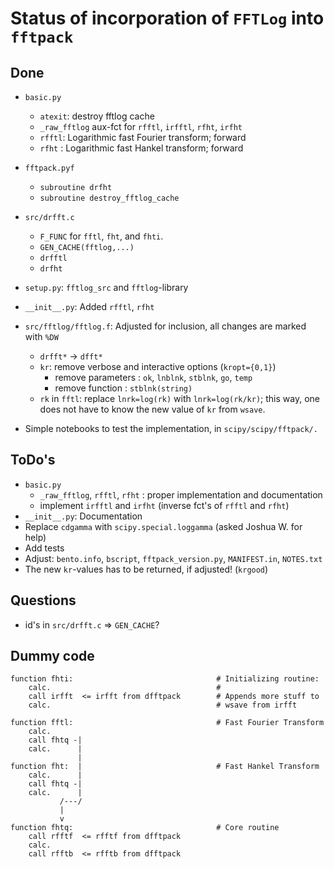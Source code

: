 Status of incorporation of `FFTLog` into `fftpack`
==================================================


Done
----
- `basic.py`
  - `atexit`: destroy fftlog cache
  - `_raw_fftlog` aux-fct for `rfftl`, `irfftl`, `rfht`, `irfht`
  - `rfftl`: Logarithmic fast Fourier transform; forward
  - `rfht` : Logarithmic fast Hankel transform; forward

- `fftpack.pyf`
  - `subroutine drfht`
  - `subroutine destroy_fftlog_cache`

- `src/drfft.c`
  - `F_FUNC` for `fftl`, `fht`, and `fhti`.
  - `GEN_CACHE(fftlog,...)`
  - `drfftl`
  - `drfht`

- `setup.py`: `fftlog_src` and `fftlog`-library

- `__init__.py`: Added `rfftl`, `rfht`

- `src/fftlog/fftlog.f`: Adjusted for inclusion, all changes are marked with
  `%DW`
  - `drfft*` -> `dfft*`
  - `kr`: remove verbose and interactive options (`kropt={0,1}`)
    - remove parameters : `ok`, `lnblnk`, `stblnk`, `go`, `temp`
    - remove function   : `stblnk(string)`
  - `rk` in `fftl`: replace `lnrk=log(rk)` with `lnrk=log(rk/kr)`; this way,
    one does not have to know the new value of `kr` from `wsave`.
- Simple notebooks to test the implementation, in `scipy/scipy/fftpack/.`


ToDo's
------
- `basic.py`
  - `_raw_fftlog`, `rfftl`, `rfht` : proper implementation and documentation
  - implement `irfftl` and `irfht` (inverse fct's of  `rfftl` and `rfht`)
- `__init__.py`: Documentation
- Replace `cdgamma` with `scipy.special.loggamma` (asked Joshua W. for help)
- Add tests
- Adjust: `bento.info`, `bscript`, `fftpack_version.py`, `MANIFEST.in`,
  `NOTES.txt`
- The new `kr`-values has to be returned, if adjusted! (`krgood`)


Questions
---------
- id's in `src/drfft.c` => `GEN_CACHE`?


Dummy code
----------

    function fhti:                                # Initializing routine:
        calc.                                     #
        call irfft  <= irfft from dfftpack        # Appends more stuff to
        calc.                                     # wsave from irfft

    function fftl:                                # Fast Fourier Transform
        calc.
        call fhtq -|
        calc.      |
                   |
    function fht:  |                              # Fast Hankel Transform
        calc.      |
        call fhtq -|
        calc.      |
               /---/
               |
               v
    function fhtq:                                # Core routine
        call rfftf  <= rfftf from dfftpack
        calc.
        call rfftb  <= rfftb from dfftpack

